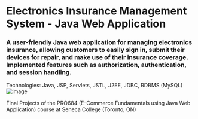 # Electronics Insurance Management System - Java Web Application

###	A user-friendly Java web application for managing electronics insurance, allowing customers to easily sign in, submit their devices for repair, and make use of their insurance coverage. Implemented features such as authorization, authentication, and session handling.
Technologies: Java, JSP, Servlets, JSTL, J2EE, JDBC, RDBMS (MySQL)
![image](https://user-images.githubusercontent.com/28913147/230255723-e39781b8-18dc-432a-b69e-c53d1dd11a7d.png)

Final Projects of the PRO684 (E-Commerce Fundamentals using Java Web Application) course at Seneca College (Toronto, ON)
